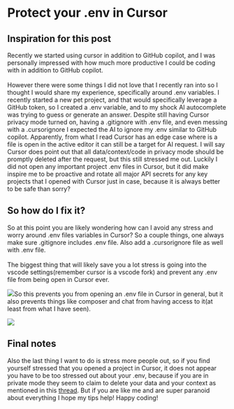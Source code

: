 # Protect your .env in Cursor

## Inspiration for this post

Recently we started using cursor in addition to GitHub copilot, and I was personally impressed with how much more productive I could be coding with in addition to GitHub copilot.\
\
However there were some things I did not love that I recently ran into so I thought I would share my experience, specifically around .env variables. I recently started a new pet project, and that would specifically leverage a GitHub token, so I created a .env variable, and to my shock AI autocomplete was trying to guess or generate an answer. Despite still having Cursor privacy mode turned on, having a .gitignore with .env file, and even messing with a .cursorignore I expected the AI to ignore my .env similar to GitHub copilot. Apparently, from what I read Cursor has an edge case where is a file is open in the active editor it can still be a target for AI request. I will say Cursor does point out that all data/context/code in privacy mode should be promptly deleted after the request, but this still stressed me out. Luckily I did not open any important project .env files in Cursor, but it did make inspire me to be proactive and rotate all major API secrets for any key projects that I opened with Cursor just in case, because it is always better to be safe than sorry?

## So how do I fix it?

So at this point you are likely wondering how can I avoid any stress and worry around .env files variables in Cursor? So a couple things, one always make sure .gitignore includes .env file. Also add a .cursorignore file as well with .env file.\
\
The biggest thing that will likely save you a lot stress is going into the vscode settings(remember cursor is a vscode fork) and prevent any .env file from being open in Cursor ever.

![](/img/cursorfix.png)So this prevents you from opening an .env file in Cursor in general, but it also prevents things like composer and chat from having access to it(at least from what I have seen).

![](/img/composer.png)

## Final notes

Also the last thing I want to do is stress more people out, so if you find yourself stressed that you opened a project in Cursor, it does not appear you have to be too stressed out about your .env, because if you are in private mode they seem to claim to delete your data and your context as mentioned in this [thread](https://forum.cursor.com/t/are-environment-variables-used-for-cursor-training/12855/5). But if you are like me and are super paranoid about everything I hope my tips help! Happy coding!
